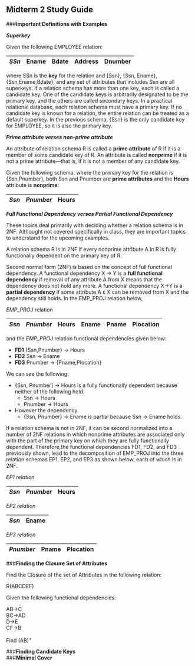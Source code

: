 ## Midterm 2 Study Guide  
  
###__Important Definitions with Examples__  

__*Superkey*__  
  
Given the following EMPLOYEE relation: 

|_**SSn**_|Ename|Bdate|Address|Dnumber|
|---|---|---|---|---|  
  
where SSn is the __key__ for the relation and {Ssn}, {Ssn, Ename}, {Ssn,Ename,Bdate}, and any set of attributes that includes Ssn are all superkeys. If a relation schema has more than one key, each is called a candidate key. One of the candidate keys is arbitrarily designated to be the primary key, and the others are called secondary keys. In a practical relational database, each relation schema must have a primary key. If no candidate key is known for a relation, the entire relation can be treated as a default superkey. In the previous schema, {Ssn} is the only candidate key for EMPLOYEE, so it is also the primary key. 

__*Prime attribute verses non-prime attribute*__  

An attribute of relation schema R is called a __prime attribute__ of R if it is a member of some candidate key of R. An attribute 
is called __nonprime__ if it is not a prime attribute—that is, if it is not a member of any candidate key.  
  
Given the following schema, where the primary key for the relation is {Ssn,Pnumber}, both Ssn and Pnumber are __prime attributes__ and the __Hours__ attribute is __nonprime__:  

|_**Ssn**_|_**Pnumber**_|Hours|  
|---|---|---|  

  
__*Full Functional Dependency verses Partial Functional Dependency*__  
  
These topics deal primarily with deciding whether a relation schema is in 2NF.  Althought not covered specifically in class, they are important topics to understand for the upcoming examples.  

A relation schema R is in 2NF if every nonprime attribute A in R is fully functionally dependent on the primary key of R. 

Second normal form (2NF) is based on the concept of full functional dependency. A functional dependency X → Y is a __full functional dependency__ if removal of any attribute A from X means that the dependency does not hold any more. A functional dependency X→Y is a __partial dependency__ if some attribute A ε X can be removed from X and the dependency still holds.  In the EMP_PROJ relation below,

_EMP_PROJ_ relation  

|_**Ssn**_|_**Pnumber**_|Hours|Ename|Pname|Plocation|
|---|---|---|---|---|---|

and the _EMP_PROJ_ relation functional dependencies given below:  

- __FD1__ {Ssn,Pnumber} → Hours
- __FD2__ Ssn → Ename 
- __FD3__ Pnumber → {Pname,Plocation} 
  
We can see the following:  

- {Ssn, Pnumber} → Hours is a fully functionally dependent because neither of the following hold:   
    - Ssn → Hours  
    - Pnumber → Hours  
- However the dependency   
    - {Ssn, Pnumber} → Ename is partial because Ssn → Ename holds.  
  
If a relation schema is not in 2NF, it can be second normalized into a number of 2NF relations in which nonprime attributes are associated only with the part of the primary key on which they are fully functionally dependent. Therefore,the functional dependencies FD1, FD2, and FD3 previously shown, lead to the decomposition of EMP_PROJ into the three relation schemas EP1, EP2, and EP3 as shown below, each of which is in 2NF.  

_EP1 relation_

|_**Ssn**_|_**Pnumber**_|Hours|
|---|---|---|

_EP2 relation_

|_**Ssn**_|Ename|
|---|---|

_EP3 relation_

|_**Pnumber**_|Pname|Plocation
|---|---|---|  
  
###__Finding the Closure Set of Attributes__  
  
Find the Closure of the set of Attributes in the following relation:  

R(ABCDEF)  
  
Given the following functional dependencies:  

AB->C  
BC->AD  
D->E  
CF->B  
  
Find (AB)<sup>+</sup>  



###__Finding Candidate Keys__  
###__Minimal Cover__  
 
 
 
